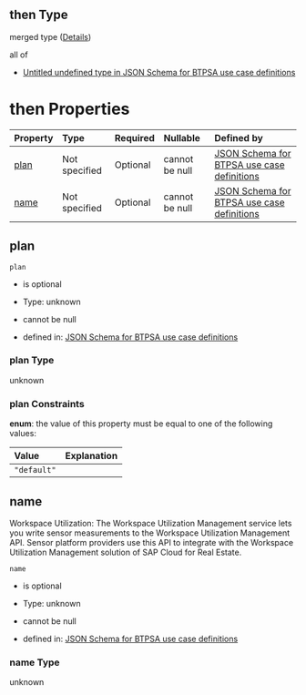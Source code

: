 ## then Type

merged type ([Details](btpsa-usecase-properties-services-items-allof-1-then-allof-124-then.md))

all of

*   [Untitled undefined type in JSON Schema for BTPSA use case definitions](btpsa-usecase-properties-services-items-allof-1-then-allof-124-then-allof-0.md "check type definition")

# then Properties

| Property      | Type          | Required | Nullable       | Defined by                                                                                                                                                                                                              |
| :------------ | :------------ | :------- | :------------- | :---------------------------------------------------------------------------------------------------------------------------------------------------------------------------------------------------------------------- |
| [plan](#plan) | Not specified | Optional | cannot be null | [JSON Schema for BTPSA use case definitions](btpsa-usecase-properties-services-items-allof-1-then-allof-124-then-properties-plan.md "undefined#/properties/services/items/allOf/1/then/allOf/124/then/properties/plan") |
| [name](#name) | Not specified | Optional | cannot be null | [JSON Schema for BTPSA use case definitions](btpsa-usecase-properties-services-items-allof-1-then-allof-124-then-properties-name.md "undefined#/properties/services/items/allOf/1/then/allOf/124/then/properties/name") |

## plan



`plan`

*   is optional

*   Type: unknown

*   cannot be null

*   defined in: [JSON Schema for BTPSA use case definitions](btpsa-usecase-properties-services-items-allof-1-then-allof-124-then-properties-plan.md "undefined#/properties/services/items/allOf/1/then/allOf/124/then/properties/plan")

### plan Type

unknown

### plan Constraints

**enum**: the value of this property must be equal to one of the following values:

| Value       | Explanation |
| :---------- | :---------- |
| `"default"` |             |

## name

Workspace Utilization: The Workspace Utilization Management service lets you write sensor measurements to the Workspace Utilization Management API. Sensor platform providers use this API to integrate with the Workspace Utilization Management solution of SAP Cloud for Real Estate.

`name`

*   is optional

*   Type: unknown

*   cannot be null

*   defined in: [JSON Schema for BTPSA use case definitions](btpsa-usecase-properties-services-items-allof-1-then-allof-124-then-properties-name.md "undefined#/properties/services/items/allOf/1/then/allOf/124/then/properties/name")

### name Type

unknown
